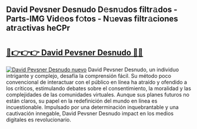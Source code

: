 ## David Pevsner Desnudo D𝚎sn𝚞dos filtr𝚊dos - Parts-lMG Vid𝚎os f𝚘tos - N𝚞evas filtr𝚊ciones atr𝚊ctivas heCPr

# <h2><a href="http://mb83i4.tromn.icu/?c=David+Pevsner+Desnudo">🔗👉👉👉 David Pevsner Desnudo 🔗🔗</a></h2>

[![David Pevsner Desnudo nuevo](https://i.imgur.com/pEAQMta.gif)](http://mb83i4.tromn.icu/?c=David+Pevsner+Desnudo)
David Pevsner Desnudo, un individuo intrigante y complejo, desafía la comprensión fácil. Su método poco convencional de interactuar con el público en línea ha atraído y ofendido a los críticos, estimulando debates sobre el consentimiento, la moralidad y las complejidades de las comunidades virtuales. Aunque sus planes futuros no están claros, su papel en la redefinición del mundo en línea es incuestionable. Impulsado por una determinación inquebrantable y una cautivación innegable, David Pevsner Desnudo impact en los medios digitales es revolucionario.
